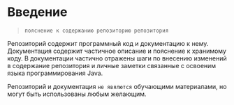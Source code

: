 # Введение

> `пояснение к содержанию репозиторию репозитория`

Репозиторий содержит программный код и документацию к нему. Документация содержит частичное описание и пояснение к хранимому коду. В документации частично отражены шаги по внесению изменений в содержание репозитория и личные заметки связанные с освоеним языка программирования Java.

Репозиторий и документация `не явялются` обучающими материалами, но могут быть использованы любым желающим.  
